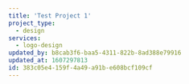 ```yaml
---
title: 'Test Project 1'
project_type:
  - design
services:
  - logo-design
updated_by: b8cab3f6-baa5-4311-822b-8ad388e79916
updated_at: 1607297813
id: 383c05e4-159f-4a49-a91b-e608bcf109cf
---
```

